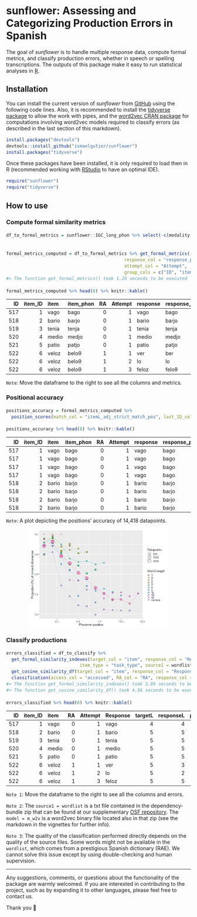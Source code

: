 
<!-- README.md is generated from README.Rmd. Please edit that file -->

# sunflower: Assessing and Categorizing Production Errors in Spanish

<!-- badges: start -->
<!-- badges: end -->

The goal of *sunflower* is to handle multiple response data, compute
formal metrics, and classify production errors, whether in speech or
spelling transcriptions. The outputs of this package make it easy to run
statistical analyses in [R](https://www.r-project.org/).

## Installation

You can install the current version of *sunflower* from
[GitHub](https://github.com/) using the following code lines. Also, it
is recommended to install the [tidyverse
package](https://www.tidyverse.org/) to allow the work with pipes, and
the [word2vec CRAN
package](https://cran.r-project.org/web/packages/word2vec/readme/README.html)
for computations involving word2vec models required to classify errors
(as described in the last section of this markdown).

``` r
install.packages("devtools")
devtools::install_github("ismaelgutier/sunflower")
install.packages("tidyverse")
```

Once these packages have been installed, it is only required to load
then in R (recommended working with
[RStudio](https://posit.co/download/rstudio-desktop/) to have an optimal
IDE).

``` r
require("sunflower")
require("tidyverse")
```

## How to use

### Compute formal similarity metrics

``` r
df_to_formal_metrics = sunflower::IGC_long_phon %>% select(-c(modality, task_modality,task_type, test, task))


formal_metrics_computed = df_to_formal_metrics %>% get_formal_metrics(item_col = "item_phon",
                                             response_col = "response_phon",
                                             attempt_col = "Attempt",
                                             group_cols = c("ID", "item_ID"))
#> The function get_formal_metrics() took 1.20 seconds to be executed

formal_metrics_computed %>% head(8) %>% knitr::kable()
```

|  ID | item_ID | item  | item_phon |  RA | Attempt | response | response_phon | targetL | responseL | p_shared_char | p_shared_char_in_pos | diff_char_num |  Ld | DLd |       JWd | pcc | approach_diff | accessed | lcs   | similarity_str | strict_match_pos | itemL_adj_strict_match_pos |
|----:|--------:|:------|:----------|----:|--------:|:---------|:--------------|--------:|----------:|--------------:|---------------------:|--------------:|----:|----:|----------:|----:|--------------:|---------:|:------|:---------------|:-----------------|:---------------------------|
| 517 |       1 | vago  | baɡo      |   0 |       1 | vago     | baɡo          |       4 |         4 |     1.0000000 |                  1.0 |             0 |   0 |   0 | 0.0000000 | 1.0 |            NA |        1 | baɡo  | MMMM           | 1111             | 1111                       |
| 518 |       2 | bario | baɾjo     |   0 |       1 | bario    | baɾjo         |       5 |         5 |     1.0000000 |                  1.0 |             0 |   0 |   0 | 0.0000000 | 1.0 |            NA |        1 | baɾjo | MMMMM          | 11111            | 11111                      |
| 519 |       3 | tenia | tenja     |   0 |       1 | tenia    | tenja         |       5 |         5 |     1.0000000 |                  1.0 |             0 |   0 |   0 | 0.0000000 | 1.0 |            NA |        1 | tenja | MMMMM          | 11111            | 11111                      |
| 520 |       4 | medio | medjo     |   0 |       1 | medio    | medjo         |       5 |         5 |     1.0000000 |                  1.0 |             0 |   0 |   0 | 0.0000000 | 1.0 |            NA |        1 | medjo | MMMMM          | 11111            | 11111                      |
| 521 |       5 | patio | patjo     |   0 |       1 | patio    | patjo         |       5 |         5 |     1.0000000 |                  1.0 |             0 |   0 |   0 | 0.0000000 | 1.0 |            NA |        1 | patjo | MMMMM          | 11111            | 11111                      |
| 522 |       6 | veloz | beloθ     |   1 |       1 | ver      | beɾ           |       5 |         3 |     0.5000000 |                  0.4 |             4 |   3 |   3 | 0.2488889 | 0.4 |            NA |        0 | be    | MMSDD          | 11000            | 11000                      |
| 522 |       6 | veloz | beloθ     |   1 |       2 | lo       | lo            |       5 |         2 |     0.5714286 |                  0.0 |             3 |   3 |   3 | 1.0000000 | 0.4 |           0.0 |        0 | lo    | DDMMD          | 00000            | 00000                      |
| 522 |       6 | veloz | beloθ     |   1 |       3 | feloz    | feloθ         |       5 |         5 |     0.8000000 |                  0.8 |             2 |   1 |   1 | 0.1333333 | 0.8 |           0.4 |        0 | eloθ  | SMMMM          | 01111            | 01111                      |

`Note`: Move the dataframe to the right to see all the columns and
metrics.

### Positional accuracy

``` r
positions_accuracy = formal_metrics_computed %>% 
  position_scores(match_col = "itemL_adj_strict_match_pos", last_ID_col = "targetL")

positions_accuracy %>% head(8) %>% knitr::kable()
```

|  ID | item_ID | item  | item_phon |  RA | Attempt | response | response_phon | targetL | Position | correct_pos |
|----:|--------:|:------|:----------|----:|--------:|:---------|:--------------|--------:|:---------|:------------|
| 517 |       1 | vago  | baɡo      |   0 |       1 | vago     | baɡo          |       4 | 1        | 1           |
| 517 |       1 | vago  | baɡo      |   0 |       1 | vago     | baɡo          |       4 | 2        | 1           |
| 517 |       1 | vago  | baɡo      |   0 |       1 | vago     | baɡo          |       4 | 3        | 1           |
| 517 |       1 | vago  | baɡo      |   0 |       1 | vago     | baɡo          |       4 | 4        | 1           |
| 518 |       2 | bario | baɾjo     |   0 |       1 | bario    | baɾjo         |       5 | 1        | 1           |
| 518 |       2 | bario | baɾjo     |   0 |       1 | bario    | baɾjo         |       5 | 2        | 1           |
| 518 |       2 | bario | baɾjo     |   0 |       1 | bario    | baɾjo         |       5 | 3        | 1           |
| 518 |       2 | bario | baɾjo     |   0 |       1 | bario    | baɾjo         |       5 | 4        | 1           |

`Note`: A plot depicting the positions’ accuracy of 14,418 datapoints.

<img src="man/figures/README-plot_positions-1.png" width="75%" style="display: block; margin: auto;" />

### Classify productions

``` r
errors_classified = df_to_classify %>% 
  get_formal_similarity_indexes(target_col = "item", response_col = "Response", 
                            item_type = "task_type", source1 = wordlist) %>%
  get_cosine_similarity_df(target_col = "item", response_col = "Response", model = m_w2v) %>%
  classification(access_col = "accessed", RA_col = "RA", response_col = "Response", classify_RAs = T)
#> The function get_formal_similarity_indexes() took 3.89 seconds to be executed
#> The function get_cosine_similarity_df() took 4.56 seconds to be executed

errors_classified %>% head(8) %>% knitr::kable()
```

|  ID | item_ID | item  |  RA | Attempt | Response | targetL | responseL | p_shared_char | p_shared_char_in_pos | diff_char_num |  Ld | DLd |       JWd | pcc | approach_diff | correct | lcs   | similarity_str | strict_match_pos | itemL_adj_strict_match_pos | shared_proportion | shared1char | is_plural | is_target_nonword | same_root | is_response_word | cosine_similarity | lexicalization | nonword | neologism | formal | unrelated | morphological | mixed | semantic | no_response | human_check |
|----:|--------:|:------|----:|--------:|:---------|--------:|----------:|--------------:|---------------------:|--------------:|----:|----:|----------:|----:|--------------:|--------:|:------|:---------------|:-----------------|:---------------------------|------------------:|------------:|----------:|------------------:|----------:|-----------------:|------------------:|---------------:|--------:|----------:|-------:|----------:|--------------:|------:|---------:|------------:|:------------|
| 517 |       1 | vago  |   0 |       1 | vago     |       4 |         4 |     1.0000000 |                  1.0 |             0 |   0 |   0 | 0.0000000 | 1.0 |            NA |       1 | vago  | MMMM           | 1111             | 1111                       |         1.0000000 |           1 |         0 |                 0 |         1 |                1 |         1.0000000 |              0 |       0 |         0 |      0 |         0 |             0 |     0 |        0 |           0 |             |
| 518 |       2 | bario |   0 |       1 | bario    |       5 |         5 |     1.0000000 |                  1.0 |             0 |   0 |   0 | 0.0000000 | 1.0 |            NA |       1 | bario | MMMMM          | 11111            | 11111                      |         1.0000000 |           1 |         0 |                 0 |         1 |                1 |         1.0000000 |              0 |       0 |         0 |      0 |         0 |             0 |     0 |        0 |           0 |             |
| 519 |       3 | tenia |   0 |       1 | tenia    |       5 |         5 |     1.0000000 |                  1.0 |             0 |   0 |   0 | 0.0000000 | 1.0 |            NA |       1 | tenia | MMMMM          | 11111            | 11111                      |         1.0000000 |           1 |         0 |                 0 |         1 |                1 |         1.0000000 |              0 |       0 |         0 |      0 |         0 |             0 |     0 |        0 |           0 |             |
| 520 |       4 | medio |   0 |       1 | medio    |       5 |         5 |     1.0000000 |                  1.0 |             0 |   0 |   0 | 0.0000000 | 1.0 |            NA |       1 | medio | MMMMM          | 11111            | 11111                      |         1.0000000 |           1 |         0 |                 0 |         1 |                1 |         1.0000000 |              0 |       0 |         0 |      0 |         0 |             0 |     0 |        0 |           0 |             |
| 521 |       5 | patio |   0 |       1 | patio    |       5 |         5 |     1.0000000 |                  1.0 |             0 |   0 |   0 | 0.0000000 | 1.0 |            NA |       1 | patio | MMMMM          | 11111            | 11111                      |         1.0000000 |           1 |         0 |                 0 |         1 |                1 |         1.0000000 |              0 |       0 |         0 |      0 |         0 |             0 |     0 |        0 |           0 |             |
| 522 |       6 | veloz |   1 |       1 | ver      |       5 |         3 |     0.5000000 |                  0.4 |             4 |   3 |   3 | 0.2488889 | 0.4 |            NA |       0 | ve    | MMSDD          | 11000            | 11000                      |         0.5000000 |           1 |         0 |                 0 |         0 |                1 |         0.2804400 |              0 |       0 |         0 |      0 |         1 |             0 |     0 |        0 |           0 |             |
| 522 |       6 | veloz |   1 |       2 | lo       |       5 |         2 |     0.5714286 |                  0.0 |             3 |   3 |   3 | 1.0000000 | 0.4 |           0.0 |       0 | lo    | DDMMD          | 00000            | 00000                      |         0.5714286 |           0 |         0 |                 0 |         0 |                1 |         0.3502317 |              0 |       0 |         0 |      0 |         1 |             0 |     0 |        0 |           0 |             |
| 522 |       6 | veloz |   1 |       3 | feloz    |       5 |         5 |     0.8000000 |                  0.8 |             2 |   1 |   1 | 0.1333333 | 0.8 |           0.4 |       0 | eloz  | SMMMM          | 01111            | 01111                      |         0.8000000 |           0 |         0 |                 0 |         0 |                0 |                NA |              0 |       1 |         0 |      0 |        NA |             0 |     0 |        0 |           0 |             |

`Note 1`: Move the dataframe to the right to see all the columns and
errors.

`Note 2`: The `source1 = wordlist` is a txt file contained in the
dependency-bundle zip that can be found at our supplementary [OSF
repository](https://osf.io/akuxv/). The `model = m_w2v` is a word2vec
binary file located also in that zip (see the markdown in the vignettes
for further info).

`Note 3`: The quality of the classification performed directly depends
on the quality of the source files. Some words might not be available in
the `wordlist`, which comes from a prestigious Spanish dictionary (RAE).
We cannot solve this issue except by using double-checking and human
supervision.

------------------------------------------------------------------------

Any suggestions, comments, or questions about the functionality of the
package are warmly welcomed. If you are interested in contributing to
the project, such as by expanding it to other languages, please feel
free to contact us.

Thank you 🌻

